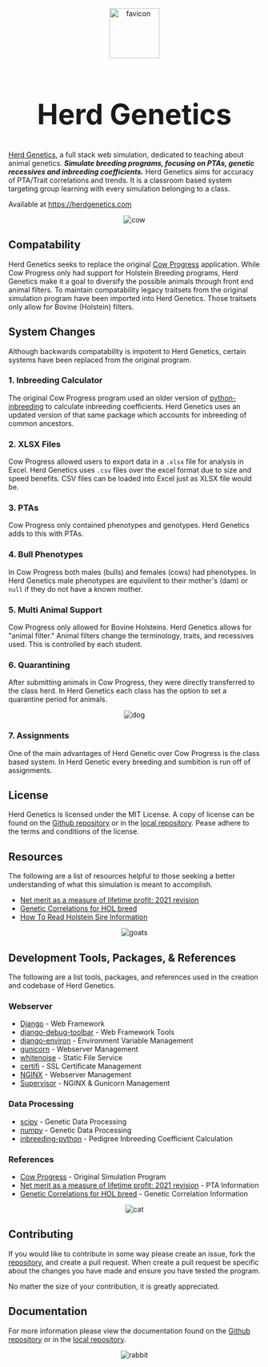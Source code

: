 <div align="center">
    <img src="base/static/media/favicon.png" alt="favicon" height="100px">
</div>

<div align="center">
    <h1 style="font-size:4em;">Herd Genetics</h1>
</div>


[Herd Genetics](https://herdgenetics.com), a full stack web simulation, dedicated to
teaching about animal genetics. ***Simulate breeding programs, focusing on PTAs, genetic
recessives and inbreeding coefficients.*** Herd Genetics aims for accuracy of PTA/Trait
correlations and trends. It is a classroom based system targeting group learning with
every simulation belonging to a class.

Available at https://herdgenetics.com

<p align="center">
    <img src="base/static/media/banner5.webp" alt="cow">
</p>

## Compatability

Herd Genetics seeks to replace the original
[Cow Progress](https://github.com/Owen-Dechow/cow_progress/tree/main) application. While
Cow Progress only had support for Holstein Breeding programs, Herd Genetics make it a
goal to diversify the possible animals through front end animal filters. To maintain
compatability legacy traitsets from the original simulation program have been imported
into Herd Genetics. Those traitsets only allow for Bovine (Holstein) filters.


## System Changes

Although backwards compatability is impotent to Herd Genetics, certain systems have been
replaced from the original program.

### 1. Inbreeding Calculator

The original Cow Progress program used an older version of
[python-inbreeding](https://github.com/Owen-Dechow/inbreeding-python) to calculate
inbreeding coefficients. Herd Genetics uses an updated version of that same package which
accounts for inbreeding of common ancestors.

### 2. XLSX Files

Cow Progress allowed users to export data in a `.xlsx` file for analysis in Excel. Herd
Genetics uses `.csv` files over the excel format due to size and speed benefits. CSV
files can be loaded into Excel just as XLSX file would be.

### 3. PTAs

Cow Progress only contained phenotypes and genotypes. Herd Genetics adds to this with
PTAs.

### 4. Bull Phenotypes

In Cow Progress both males (bulls) and females (cows) had phenotypes. In Herd Genetics
male phenotypes are equivilent to their mother's (dam) or `null` if they do not have a
known mother. 

### 5. Multi Animal Support

Cow Progress only allowed for Bovine Holsteins. Herd Genetics allows for "animal filter."
Animal filters change the terminology, traits, and recessives used. This is controlled
by each student.

### 6. Quarantining

After submitting animals in Cow Progress, they were directly transferred to the class
herd. In Herd Genetics each class has the option to set a quarantine period for animals.

<p align="center">
    <img src="base/static/media/banner8.webp" alt="dog">
</p>

### 7. Assignments

One of the main advantages of Herd Genetic over Cow Progress is the class based system.
In Herd Genetic every breeding and sumbition is run off of assignments.

## License

Herd Genetics is licensed under the MIT License. A copy of license can be found on the
[Github repository](https://github.com/Owen-Dechow/herdgen/blob/main/LICENSE.md) or in the
[local repository](/LICENSE.md). Pease adhere to the terms and conditions of the license.

## Resources

The following are a list of resources helpful to those seeking a better understanding of
what this simulation is meant to accomplish.

* [Net merit as a measure of lifetime profit: 2021 revision](https://www.ars.usda.gov/ARSUserFiles/80420530/Publications/ARR/nmcalc-2021_ARR-NM8.pdf)
* [Genetic Correlations for HOL breed](https://www.ars.usda.gov/arsuserfiles/80420530/publications/arr/nm8%20supplemental%20table_correlations_2021.txt)
* [How To Read Holstein Sire Information](https://www.holsteinusa.com/pdf/print_material/read_sire_%20info.pdf)

<p align="center">
    <img src="base/static/media/banner11.webp" alt="goats">
</p>

## Development Tools, Packages, & References

The following are a list tools, packages, and references used in the creation and
codebase of Herd Genetics.

### Webserver
* [Django](https://www.djangoproject.com/) - Web Framework
* [django-debug-toolbar](https://django-debug-toolbar.readthedocs.io/en/latest/) - Web Framework Tools
* [django-environ](https://django-environ.readthedocs.io/en/latest/) - Environment Variable Management
* [gunicorn](https://gunicorn.org/) - Webserver Management
* [whitenoise](https://github.com/evansd/whitenoise) - Static File Service
* [certifi](https://github.com/certifi/python-certifi) - SSL Certificate Management
* [NGINX](https://nginx.org/en/) - Webserver Management
* [Supervisor](http://supervisord.org/introduction.html) - NGINX & Gunicorn Management

### Data Processing
* [scipy](https://scipy.org/) - Genetic Data Processing
* [numpy](https://numpy.org/) - Genetic Data Processing
* [inbreeding-python](https://github.com/Owen-Dechow/inbreeding-python) - Pedigree Inbreeding Coefficient Calculation

### References
* [Cow Progress](https://cowprogress.com) - Original Simulation Program
* [Net merit as a measure of lifetime profit: 2021 revision](https://www.ars.usda.gov/ARSUserFiles/80420530/Publications/ARR/nmcalc-2021_ARR-NM8.pdf) - PTA Information
* [Genetic Correlations for HOL breed](https://www.ars.usda.gov/arsuserfiles/80420530/publications/arr/nm8%20supplemental%20table_correlations_2021.txt) - Genetic Correlation Information

<p align="center">
    <img src="base/static/media/banner2.webp" alt="cat">
</p>

## Contributing

If you would like to contribute in some way please create an issue, fork the
[repository](https://github.com/Owen-Dechow/herdgen), and create a pull request. When
create a pull request be specific about the changes you have made and ensure you have
tested the program.

No matter the size of your contribution, it is greatly appreciated.

## Documentation

For more information please view the documentation found on the
[Github repository](https://github.com/Owen-Dechow/herdgen/tree/main/docs) or in the
[local repository](/docs/).

<p align="center">
    <img src="base/static/media/banner1.webp" alt="rabbit">
</p>
